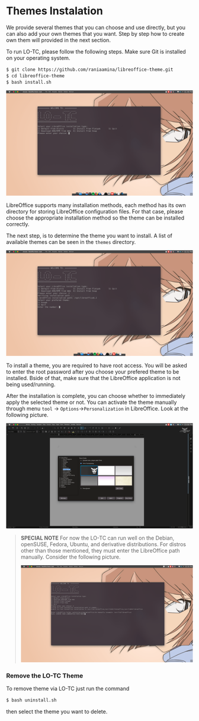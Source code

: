 # Themes Instalation

We provide several themes that you can choose and use directly, but you can also add your own themes that you want. Step by step how to create own them will provided in the next section.

To run LO-TC, please follow the following steps. Make sure Git is installed on your operating system.

```bash
$ git clone https://github.com/raniaamina/libreoffice-theme.git
$ cd libreoffice-theme
$ bash install.sh
```

![Selecting the Installation Method](../../../.gitbook/assets/img-1.png)

LibreOffice supports many installation methods, each method has its own directory for storing LibreOffice configuration files. For that case, please choose the appropriate installation method so the theme can be installed correctly.

The next step, is to determine the theme you want to install. A list of available themes can be seen in the `themes` directory.

![Select Theme](../../../.gitbook/assets/img-2.png)

To install a theme, you are required to have root access. You will be asked to enter the root password after you choose your prefered theme to be installed. Bside of that, make sure that the LibreOffice application is not being used/running.

After the installation is complete, you can choose whether to immediately apply the selected theme or not. You can activate the theme manually through menu `tool` -&gt; `Options`-&gt;`Personalization` in LibreOffice. Look at the following picture.

![Manual Activation](../../../.gitbook/assets/img-5.png)

> **SPECIAL NOTE** For now the LO-TC can run well on the Debian, openSUSE, Fedora, Ubuntu, and derivative distributions. For distros other than those mentioned, they must enter the LibreOffice path manually. Consider the following picture.
>
> ![Manually Enter Path](../../../.gitbook/assets/img-6%20%281%29.png)

### Remove the LO-TC Theme

To remove theme via LO-TC just run the command

```bash
$ bash uninstall.sh
```

then select the theme you want to delete.



